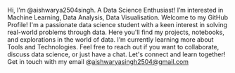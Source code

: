 Hi, I’m @aishwarya2504singh.
A Data Science Enthusiast! I’m interested in Machine Learning, Data Analysis, Data Visualisation.
Welcome to my GitHub Profile! I'm a passionate data science student with a keen interest in solving real-world problems through data.
Here you'll find my projects, notebooks, and explorations in the world of data. I’m currently learning more about Tools and Technologies.
Feel free to reach out if you want to collaborate, discuss data science, or just have a chat. Let's connect and learn together!
Get in touch with my email @aishwaryasingh2504@gmail.com
